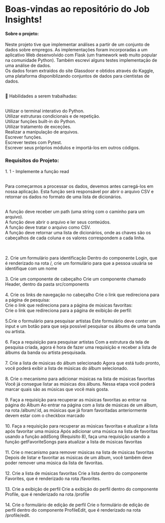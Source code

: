 <h1> Boas-vindas ao repositório do Job Insights! </h1>
 
 <h4>Sobre o projeto:</h4>
 <p>
 Neste projeto tive que implementar análises a partir de um conjunto de dados sobre empregos. As implementações foram incorporadas a um aplicativo Web desenvolvido com Flask (um framework web muito popular na comunidade Python). Também escrevi alguns testes implementação de uma análise de dados.<br>
Os dados foram extraídos do site Glassdoor e obtidos através do Kaggle, uma plataforma disponiblizando conjuntos de dados para cientistas de dados.<br><br>

🚵 Habilidades a serem trabalhadas:<br><br>

Utilizar o terminal interativo do Python.<br>
Utilizar estruturas condicionais e de repetição.<br>
Utilizar funções built-in do Python.<br>
Utilizar tratamento de exceções.<br>
Realizar a manipulação de arquivos.<br>
Escrever funções.<br>
Escrever testes com Pytest.<br>
Escrever seus próprios módulos e importá-los em outros códigos.<br>


 </p>
 
 <h3> Requisitos do Projeto: </h3>
 
 <p> 
  1.  1 - Implemente a função read<br><br>

Para começarmos a processar os dados, devemos antes carregá-los em nossa aplicação. Esta função será responsável por abrir o arquivo CSV e retornar os dados no formato de uma lista de dicionários.<br><br>

A função deve receber um path (uma string com o caminho para um arquivo).<br>
A função deve abrir o arquivo e ler seus conteúdos.<br>
A função deve tratar o arquivo como CSV.<br>
A função deve retornar uma lista de dicionários, onde as chaves são os cabeçalhos de cada coluna e os valores correspondem a cada linha.<br>


   <br><br>
2. Crie um formulário para identificação
Dentro do componente Login, que é renderizado na rota /, crie um formulário para que a pessoa usuária se identifique com um nome<br><br>
3.  Crie um componente de cabeçalho
Crie um componente chamado Header, dentro da pasta src/components<br><br>
4. Crie os links de navegação no cabeçalho
Crie o link que redireciona para a página de pesquisa:<br>
Crie o link que redireciona para a página de músicas favoritas:<br>
Crie o link que redireciona para a página de exibição de perfil:
<br><br>
5.Crie o formulário para pesquisar artistas
Este formulário deve conter um input e um botão para que seja possível pesquisar os álbums de uma banda ou artista.<br><br>
6. Faça a requisição para pesquisar artistas
Com a estrutura da tela de pesquisa criada, agora é hora de fazer uma requisição e receber a lista de álbums da banda ou artista pesquisada.<br><br>
7.  Crie a lista de músicas do álbum selecionado
Agora que está tudo pronto, você poderá exibir a lista de músicas do álbum selecionado.<br><br>
8. Crie o mecanismo para adicionar músicas na lista de músicas favoritas
Você já consegue listar as músicas dos álbuns. Nessa etapa você poderá marcar quais são as músicas que você mais gosta.<br><br>
9. Faça a requisição para recuperar as músicas favoritas ao entrar na página do Álbum
Ao entrar na página com a lista de músicas de um álbum, na rota /album/:id, as músicas que já foram favoritadas anteriormente devem estar com o checkbox marcado
<br><br>
10. Faça a requisição para recuperar as músicas favoritas e atualizar a lista após favoritar uma música
Após adicionar uma música na lista de favoritas usando a função addSong (Requisito 8), faça uma requisição usando a função getFavoriteSongs para atualizar a lista de músicas favoritas<br><br>
11. Crie o mecanismo para remover músicas na lista de músicas favoritas
Depois de listar e favoritar as músicas de um álbum, você também deve poder remover uma música da lista de favoritas.<br><br>
12.  Crie a lista de músicas favoritas
Crie a lista dentro do componente Favorites, que é renderizado na rota /favorites.<br><br>
13. Crie a exibição de perfil
Crie a exibição do perfil dentro do componente Profile, que é renderizado na rota /profile<br><br>
14. Crie o formulário de edição de perfil
Crie o formulário de edição de perfil dentro do componente ProfileEdit, que é renderizado na rota /profile/edit.<br><br>
</p>

 
